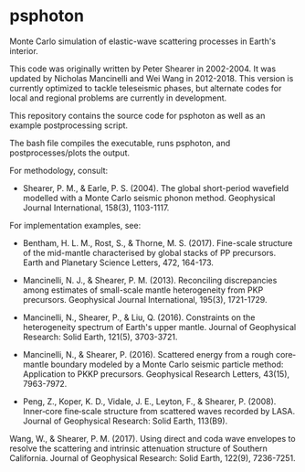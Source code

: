 # psphoton
Monte Carlo simulation of elastic-wave scattering processes in Earth's interior.

This code was originally written by Peter Shearer in 2002-2004. It was updated by
Nicholas Mancinelli and Wei Wang in 2012-2018.  This version is currently
optimized to tackle teleseismic phases, but alternate codes for local and regional
problems are currently in development.

This repository contains the source code for psphoton as well as an example
postprocessing script.

The bash file compiles the executable, runs psphoton, and postprocesses/plots the output.  

For methodology, consult:

* Shearer, P. M., & Earle, P. S. (2004). The global short-period wavefield modelled with a Monte Carlo seismic phonon method. Geophysical Journal International, 158(3), 1103-1117.

For implementation examples, see:

* Bentham, H. L. M., Rost, S., & Thorne, M. S. (2017). Fine-scale structure of the mid-mantle characterised by global stacks of PP precursors. Earth and Planetary Science Letters, 472, 164-173.

* Mancinelli, N. J., & Shearer, P. M. (2013). Reconciling discrepancies among estimates of small-scale mantle heterogeneity from PKP precursors. Geophysical Journal International, 195(3), 1721-1729.

* Mancinelli, N., Shearer, P., & Liu, Q. (2016). Constraints on the heterogeneity spectrum of Earth's upper mantle. Journal of Geophysical Research: Solid Earth, 121(5), 3703-3721.

* Mancinelli, N., & Shearer, P. (2016). Scattered energy from a rough core‐mantle boundary modeled by a Monte Carlo seismic particle method: Application to PKKP precursors. Geophysical Research Letters, 43(15), 7963-7972.

* Peng, Z., Koper, K. D., Vidale, J. E., Leyton, F., & Shearer, P. (2008). Inner‐core fine‐scale structure from scattered waves recorded by LASA. Journal of Geophysical Research: Solid Earth, 113(B9).

Wang, W., & Shearer, P. M. (2017). Using direct and coda wave envelopes to resolve the scattering and intrinsic attenuation structure of Southern California. Journal of Geophysical Research: Solid Earth, 122(9), 7236-7251.
